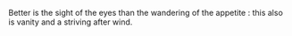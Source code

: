 Better is the sight of the eyes than the wandering of the appetite : this also is vanity and a striving after wind.

